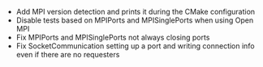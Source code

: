* Add MPI version detection and prints it during the CMake configuration
* Disable tests based on MPIPorts and MPISinglePorts when using Open MPI
* Fix MPIPorts and MPISinglePorts not always closing ports
* Fix SocketCommunication setting up a port and writing connection info even if there are no requesters
